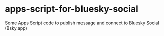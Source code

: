 # apps-script-for-bluesky-social
Some Apps Script code to publish message and connect to Bluesky Social (Bsky.app)
